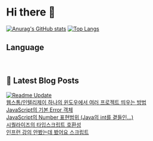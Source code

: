 # Hi there 👋

[![Anurag's GitHub stats](https://github-readme-stats.vercel.app/api?username=fullth)](https://github.com/anuraghazra/github-readme-stats)
[![Top Langs](https://github-readme-stats.vercel.app/api/top-langs/?username=fullth&layout=compact&hide=r,jupyter%20notebook,c%23&exclude_repo=roharui.github.io)](https://github.com/anuraghazra/github-readme-stats)

## Language

<p>
  <img alt="" src= "https://img.shields.io/badge/Node.js-339933?style=flat-square&logo=Node.js&logoColor=green"/>
  <img alt="" src= "https://img.shields.io/badge/TypeScript-black?logo=typescript&logoColor=blue"/>
  <img alt="" src= "https://img.shields.io/badge/JavaScript-F7DF1E?style=flat-square&logo=JavaScript&logoColor=white"/> 
</p>

## 📕 Latest Blog Posts
[![Readme Update](https://github.com/fullth/fullth/actions/workflows/main.yml/badge.svg)](https://github.com/fullth/fullth/actions/workflows/main.yml)</br>
<a href=https://fullth.tistory.com/entry/%EC%9B%B9%EC%8A%A4%ED%86%B0%EC%9D%B8%ED%85%94%EB%A6%AC%EC%A0%9C%EC%9D%B4-%ED%95%98%EB%82%98%EC%9D%98-%EC%9C%88%EB%8F%84%EC%9A%B0%EC%97%90%EC%84%9C-%EC%97%AC%EB%9F%AC-%ED%94%84%EB%A1%9C%EC%A0%9D%ED%8A%B8-%EB%9D%84%EC%9A%B0%EB%8A%94-%EB%B0%A9%EB%B2%95>웹스톰/인텔리제이 하나의 윈도우에서 여러 프로젝트 띄우는 방법</a></br><a href=https://fullth.tistory.com/entry/JavaScript-Error>JavaScript의 기본 Error 객체</a></br><a href=https://fullth.tistory.com/entry/JavaScript%EC%9D%98-Number-%ED%91%9C%ED%98%84%EB%B2%94%EC%9C%84-Java%EC%9D%98-int%EB%A5%BC-%EA%B3%81%EB%93%A4%EC%9D%B8%E2%80%A6>JavaScript의 Number 표현범위 (Java의 int를 곁들인&hellip;)</a></br><a href=https://fullth.tistory.com/entry/%EC%8B%9C%ED%80%84%EB%9D%BC%EC%9D%B4%EC%A6%88%EC%9D%98-%ED%83%80%EC%9E%85%EC%8A%A4%ED%81%AC%EB%A6%BD%ED%8A%B8-%ED%98%B8%ED%99%98%EC%84%B1>시퀄라이즈의 타입스크립트 호환성</a></br><a href=https://fullth.tistory.com/entry/%EC%9D%B8%ED%94%84%EB%9F%B0-%EA%B0%95%EC%9D%98-%EC%95%88%EB%B4%A4%EB%8A%94%EB%8D%B0-%EB%B4%A4%EC%96%B4%EC%9A%94-%EC%8A%A4%ED%81%AC%EB%A6%BD%ED%8A%B8>인프런 강의 안봤는데 봤어요 스크립트</a></br>